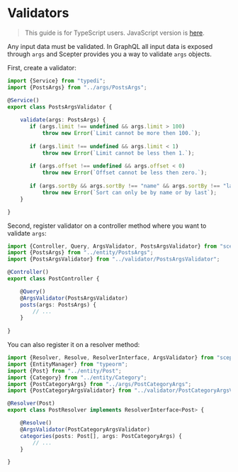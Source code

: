 # Validators

> This guide is for TypeScript users. JavaScript version is [here](../javascript/validators.md).

Any input data must be validated. 
In GraphQL all input data is exposed through `args` and Scepter provides you a way to validate `args` objects.

First, create a validator:

```typescript
import {Service} from "typedi";
import {PostsArgs} from "../args/PostsArgs";

@Service()
export class PostsArgsValidator {
    
    validate(args: PostsArgs) {
       if (args.limit !== undefined && args.limit > 100)
           throw new Error(`Limit cannot be more then 100.`);
    
       if (args.limit !== undefined && args.limit < 1)
           throw new Error(`Limit cannot be less then 1.`);
    
       if (args.offset !== undefined && args.offset < 0)
           throw new Error(`Offset cannot be less then zero.`);
    
       if (args.sortBy && args.sortBy !== "name" && args.sortBy !== "last")
           throw new Error(`Sort can only be by name or by last`);
    }

}
```

Second, register validator on a controller method where you want to validate `args`:

```typescript
import {Controller, Query, ArgsValidator, PostsArgsValidator} from "scepter";
import {PostsArgs} from "../entity/PostsArgs";
import {PostsArgsValidator} from "../validator/PostsArgsValidator";

@Controller()
export class PostController {

    @Query()
    @ArgsValidator(PostsArgsValidator)
    posts(args: PostsArgs) {
        // ...
    }
    
}
```

You can also register it on a resolver method:

```typescript
import {Resolver, Resolve, ResolverInterface, ArgsValidator} from "scepter";
import {EntityManager} from "typeorm";
import {Post} from "../entity/Post";
import {Category} from "../entity/Category";
import {PostCategoryArgs} from "../args/PostCategoryArgs";
import {PostCategoryArgsValidator} from "../validator/PostCategoryArgsValidator";

@Resolver(Post)
export class PostResolver implements ResolverInterface<Post> {

    @Resolve()
    @ArgsValidator(PostCategoryArgsValidator)
    categories(posts: Post[], args: PostCategoryArgs) {
        // ...
    }

}
```